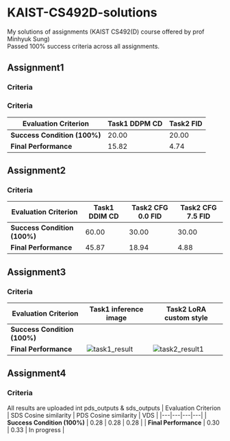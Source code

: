 # KAIST-CS492D-solutions
My solutions of assignments (KAIST CS492(D) course offered by prof Minhyuk Sung) </br>
Passed 100% success criteria across all assignments.

## Assignment1
### Criteria
### Criteria
| Evaluation Criterion | Task1 DDPM CD | Task2 FID |
|---|---|---|
| **Success Condition \(100%\)** | 20.00 | 20.00 |
| **Final Performance**  | 15.82  | 4.74 |

## Assignment2
### Criteria
| Evaluation Criterion | Task1 DDIM CD | Task2 CFG 0.0 FID | Task2 CFG 7.5 FID |
|---|---|---|---|
| **Success Condition \(100%\)** | 60.00 | 30.00 | 30.00 |
| **Final Performance**  | 45.87  | 18.94 | 4.88 |

## Assignment3
### Criteria
| Evaluation Criterion | Task1 inference image | Task2 LoRA custom style |
|---|---|---|
| **Success Condition \(100%\)** |  |  |
| **Final Performance**  | ![task1_result](https://github.com/user-attachments/assets/bdf31f3e-c17c-4461-9d76-90afabc4394f) | ![task2_result1](https://github.com/user-attachments/assets/0a2ff906-82e1-4c04-8dd0-507aafd9b5de) |

## Assignment4
### Criteria
All results are uploaded int pds_outputs & sds_outputs
| Evaluation Criterion | SDS Cosine similarity | PDS Cosine similarity | VDS |
|---|---|---|---|
| **Success Condition \(100%\)** | 0.28 | 0.28 | 0.28 |
| **Final Performance**  | 0.30 | 0.33 | In progress |
